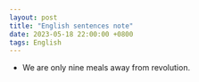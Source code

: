 ```yaml
---
layout: post
title: "English sentences note"
date: 2023-05-18 22:00:00 +0800
tags: English
---
```


- We are only nine meals away from revolution.

